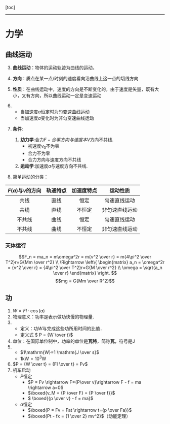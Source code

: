 [toc]


------
# 力学

## 曲线运动

3. **曲线运动**：物体的运动轨迹为曲线的运动。
4. **方向**：质点在某一点/时刻的速度看向沿曲线上这一点的切线方向
5. **性质**：在曲线运动中，速度的方向是不断变化的，由于速度是矢量，既有大小，又有方向，所以曲线运动一定是变速运动
6. * 当加速度$a$恒定时为匀变速曲线运动
    * 当加速度$a$变化时为非匀变速曲线运动


1. **条件**:
    1. **幼力学**:合力$F-合事方向与速度本V$方向不共线.
        * 初速度$v_0$不为零
        * 合力不为零
        * 合力方向与速度方向不共线
    2. **运动学**:加速度$a$与速度方向不共线.

2. 简单运动的分类：

| $F(a)$与$v$的方向 | 轨通特点 | 加速度特点 | 运动性质 |
|:-:|:-:|:-:|:-:|
| 共线 | 直线 | 恒定 | 匀速直线运动 |
| 共线 | 直线 | 不恒定 | 非匀速直线运动 |
| 不共线 | 曲线 | 恒定 | 匀速直线运动 |
| 不共线 | 曲线 | 不恒定 | 非匀速直线运动 |

### 天体运行 
$$F_n = ma_n = m\omega^2r = m{v^2 \over r} = m{4\pi^2 \over T^2}r=G{Mm \over r^2} \\
\Rightarrow \left\{
\begin{matrix}
a_n = \omega^2r = {v^2 \over r} = {4\pi^2 \over T^2}r=G{M \over r^2} \\
\omega = \sqrt{a_n \over r}
\end{matrix}
\right.
$$
$$mg = G{Mm \over R^2}$$


## 功
1. $W = F l \cdot \cos(\alpha)$
2. 物理意义：功率是表示做功快慢的物理量．
3. * 定义：功$W$与完成这些功所用时间的比值．
    * 定义式 $ P = {W \over t}$
4. 单位：在国际单位制中，功率的单位是**瓦特**，简称**瓦**，符号是$\mathrm{J}$
5. * $1\mathrm{W}=1 \mathrm{J \over s}$
    * $1 \mathrm{kW} = 10^3 \mathrm{W}$
6. $P = {W \over t} = {Fl \over t} = Fv$
7. 机车启动
   * $P$恒定
     * $P = Fv \rightarrow F={P\over v}\rightarrow F - f = ma \rightarrow a=0$
     * $\boxed{v_M = {P \over F} = {P \over f}}$
     * $ \boxed{{p \over v} - f = ma}$
   * $a$恒定
     * $\boxed{P = Fv = Fat \rightarrow t={p \over Fa}}$
     * $\boxed{Pt - fx = {1 \over 2} mv^2}$（动能定理）

